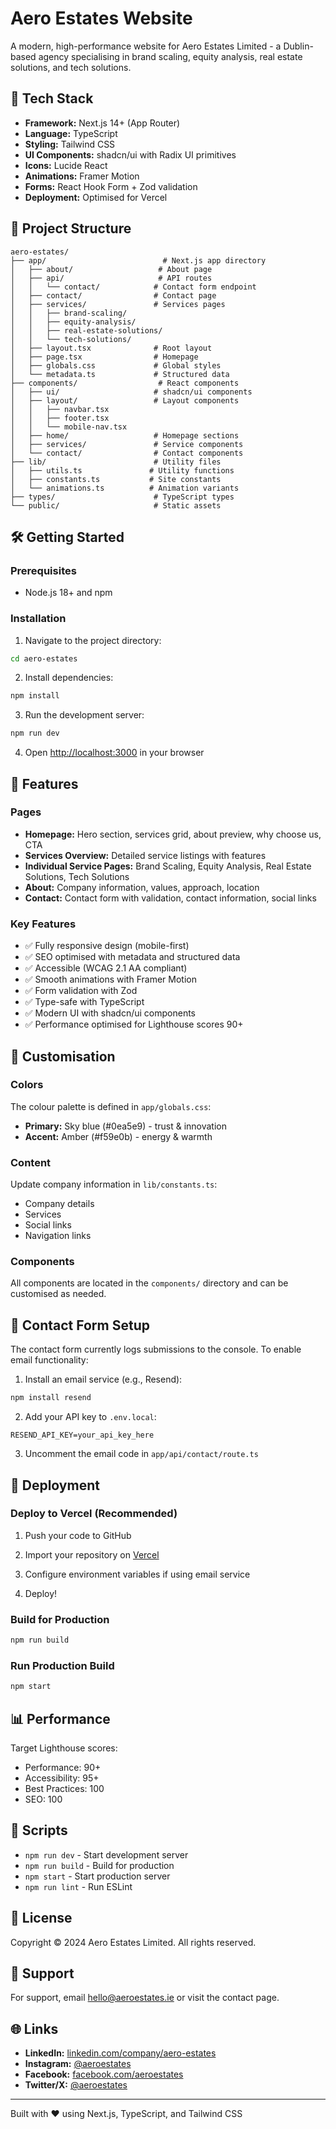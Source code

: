 # Aero Estates Website

A modern, high-performance website for Aero Estates Limited - a Dublin-based agency specialising in brand scaling, equity analysis, real estate solutions, and tech solutions.

## 🚀 Tech Stack

- **Framework:** Next.js 14+ (App Router)
- **Language:** TypeScript
- **Styling:** Tailwind CSS
- **UI Components:** shadcn/ui with Radix UI primitives
- **Icons:** Lucide React
- **Animations:** Framer Motion
- **Forms:** React Hook Form + Zod validation
- **Deployment:** Optimised for Vercel

## 📁 Project Structure

```
aero-estates/
├── app/                          # Next.js app directory
│   ├── about/                   # About page
│   ├── api/                     # API routes
│   │   └── contact/            # Contact form endpoint
│   ├── contact/                # Contact page
│   ├── services/               # Services pages
│   │   ├── brand-scaling/
│   │   ├── equity-analysis/
│   │   ├── real-estate-solutions/
│   │   └── tech-solutions/
│   ├── layout.tsx              # Root layout
│   ├── page.tsx                # Homepage
│   ├── globals.css             # Global styles
│   └── metadata.ts             # Structured data
├── components/                  # React components
│   ├── ui/                     # shadcn/ui components
│   ├── layout/                 # Layout components
│   │   ├── navbar.tsx
│   │   ├── footer.tsx
│   │   └── mobile-nav.tsx
│   ├── home/                   # Homepage sections
│   ├── services/               # Service components
│   └── contact/                # Contact components
├── lib/                        # Utility files
│   ├── utils.ts               # Utility functions
│   ├── constants.ts           # Site constants
│   └── animations.ts          # Animation variants
├── types/                      # TypeScript types
└── public/                     # Static assets
```

## 🛠️ Getting Started

### Prerequisites

- Node.js 18+ and npm

### Installation

1. Navigate to the project directory:
```bash
cd aero-estates
```

2. Install dependencies:
```bash
npm install
```

3. Run the development server:
```bash
npm run dev
```

4. Open [http://localhost:3000](http://localhost:3000) in your browser

## 📝 Features

### Pages

- **Homepage:** Hero section, services grid, about preview, why choose us, CTA
- **Services Overview:** Detailed service listings with features
- **Individual Service Pages:** Brand Scaling, Equity Analysis, Real Estate Solutions, Tech Solutions
- **About:** Company information, values, approach, location
- **Contact:** Contact form with validation, contact information, social links

### Key Features

- ✅ Fully responsive design (mobile-first)
- ✅ SEO optimised with metadata and structured data
- ✅ Accessible (WCAG 2.1 AA compliant)
- ✅ Smooth animations with Framer Motion
- ✅ Form validation with Zod
- ✅ Type-safe with TypeScript
- ✅ Modern UI with shadcn/ui components
- ✅ Performance optimised for Lighthouse scores 90+

## 🎨 Customisation

### Colors

The colour palette is defined in `app/globals.css`:
- **Primary:** Sky blue (#0ea5e9) - trust & innovation
- **Accent:** Amber (#f59e0b) - energy & warmth

### Content

Update company information in `lib/constants.ts`:
- Company details
- Services
- Social links
- Navigation links

### Components

All components are located in the `components/` directory and can be customised as needed.

## 📧 Contact Form Setup

The contact form currently logs submissions to the console. To enable email functionality:

1. Install an email service (e.g., Resend):
```bash
npm install resend
```

2. Add your API key to `.env.local`:
```env
RESEND_API_KEY=your_api_key_here
```

3. Uncomment the email code in `app/api/contact/route.ts`

## 🚀 Deployment

### Deploy to Vercel (Recommended)

1. Push your code to GitHub

2. Import your repository on [Vercel](https://vercel.com)

3. Configure environment variables if using email service

4. Deploy!

### Build for Production

```bash
npm run build
```

### Run Production Build

```bash
npm start
```

## 📊 Performance

Target Lighthouse scores:
- Performance: 90+
- Accessibility: 95+
- Best Practices: 100
- SEO: 100

## 🔧 Scripts

- `npm run dev` - Start development server
- `npm run build` - Build for production
- `npm start` - Start production server
- `npm run lint` - Run ESLint

## 📄 License

Copyright © 2024 Aero Estates Limited. All rights reserved.

## 🤝 Support

For support, email hello@aeroestates.ie or visit the contact page.

## 🌐 Links

- **LinkedIn:** [linkedin.com/company/aero-estates](https://linkedin.com/company/aero-estates)
- **Instagram:** [@aeroestates](https://instagram.com/aeroestates)
- **Facebook:** [facebook.com/aeroestates](https://facebook.com/aeroestates)
- **Twitter/X:** [@aeroestates](https://twitter.com/aeroestates)

---

Built with ❤️ using Next.js, TypeScript, and Tailwind CSS
